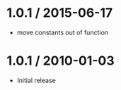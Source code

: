 
1.0.1 / 2015-06-17
==================

  * move constants out of function

1.0.1 / 2010-01-03
==================

  * Initial release
